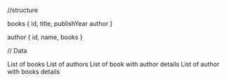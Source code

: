 //structure

books {
    id,
    title,
    publishYear
    author
}


author {
    id,
    name,
    books
}



// Data

List of books 
List of authors
List of book with author details 
List of author with books details 